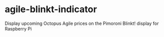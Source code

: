 # agile-blinkt-indicator
Display upcoming Octopus Agile prices on the Pimoroni Blinkt! display for Raspberry Pi
